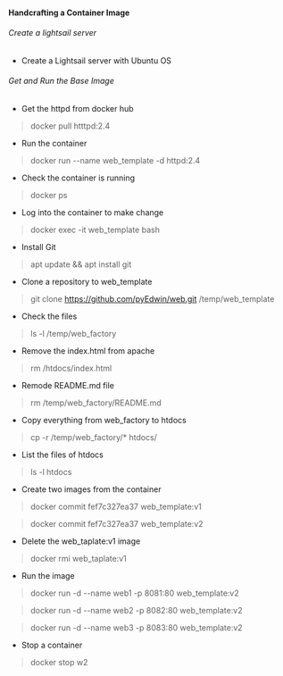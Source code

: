 ####  Handcrafting a Container Image

<h6>Create a lightsail server</h6>

- Create a Lightsail server with Ubuntu OS

<h6> Get and Run the Base Image</h6>

* Get the httpd from docker hub
> docker pull htttpd:2.4

* Run the container
> docker run  --name web_template -d httpd:2.4 

* Check the container is running
> docker ps

* Log into the container to make change
> docker exec -it web_template bash

* Install Git 
> apt update && apt install git

* Clone a repository to web_template
>  git clone https://github.com/pyEdwin/web.git /temp/web_template

* Check the files
> ls -l /temp/web_factory

* Remove the index.html from apache
> rm /htdocs/index.html

* Remode README.md file
> rm /temp/web_factory/README.md

* Copy everything from web_factory to htdocs
> cp -r /temp/web_factory/* htdocs/

* List the files of htdocs
> ls -l htdocs

* Create two images from the container
> docker commit fef7c327ea37 web_template:v1

> docker commit fef7c327ea37 web_template:v2

* Delete the  web_taplate:v1 image
> docker rmi web_taplate:v1

* Run the image
> docker run -d --name web1 -p 8081:80 web_template:v2

> docker run -d --name web2 -p 8082:80 web_template:v2

> docker run -d --name web3 -p 8083:80 web_template:v2

* Stop a container
> docker stop w2